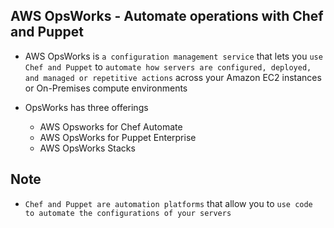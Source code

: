 ## AWS OpsWorks - Automate operations with Chef and Puppet

- AWS OpsWorks is `a configuration management service` that lets you `use Chef and Puppet` to `automate how servers are configured, deployed, and managed or repetitive actions` across your Amazon EC2 instances or On-Premises compute environments

- OpsWorks has three offerings

  - AWS Opsworks for Chef Automate
  - AWS OpsWorks for Puppet Enterprise
  - AWS OpsWorks Stacks

## Note

- `Chef and Puppet are automation platforms` that allow you to `use code to automate the configurations of your servers`
